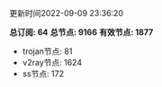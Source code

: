 更新时间2022-09-09 23:36:20

**总订阅: 64**
**总节点: 9166**
**有效节点: 1877**
- trojan节点: 81
- v2ray节点: 1624
- ss节点: 172
